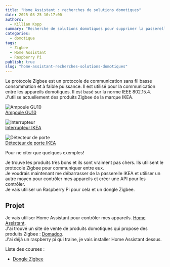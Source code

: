 ```yaml
---
title: "Home Assistant : recherches de solutions domotiques"
date: 2025-03-25 10:17:00
authors:
  - Killian Kopp
summary: "Recherche de solutions domotiques pour supprimer la passerelle IKEA"
categories:
  - domotique
tags:
  - Zigbee
  - Home Assistant
  - Raspberry Pi
publish: true
slug: "home-assistant-recherches-solutions-domotiques"
---
```


Le protocole Zigbee est un protocole de communication sans fil basse consommation et à faible puissance. 
Il est utilisé pour la communication entre les appareils domotiques. Il est basé sur la norme IEEE 802.15.4.  
J'utilise actuellement des produits Zigbee de la marque IKEA.

![Ampoule GU10](https://www.ikea.com/fr/fr/images/products/tradfri-ampoule-led-gu10-345-lumen-sans-fil-a-variateur-dintensite-spectre-couleur-et-blanc__1211136_pe909984_s5.jpg?f=xxxs)  
[Ampoule GU10](https://www.ikea.com/fr/fr/p/tradfri-ampoule-led-gu10-345-lumen-sans-fil-a-variateur-dintensite-spectre-couleur-et-blanc-70547474/)

![Interrupteur](https://www.ikea.com/fr/fr/images/products/styrbar-telecommande-connecte-blanc__0956695_pe804773_s5.jpg?f=xxxs)  
[Interrupteur IKEA](https://www.ikea.com/fr/fr/p/styrbar-telecommande-connecte-blanc-30488363/)

![Détecteur de porte](https://www.ikea.com/fr/fr/images/products/parasoll-capteur-fenetre-porte-connecte-blanc__1209776_pe909547_s5.jpg?f=xxxs)  
[Détecteur de porte IKEA](https://www.ikea.com/fr/fr/p/parasoll-capteur-fenetre-porte-connecte-blanc-80504308/)  

Pour ne citer que quelques exemples!  

Je trouve les produits très bons et ils sont vraiment pas chers. Ils utilisent le protocole Zigbee pour communiquer entre eux.  
Je voudrais maintenant me débarrasser de la passerelle IKEA et utiliser un autre moyen pour contrôler mes appareils et créer une API pour les contrôler.  
Je vais utiliser un Raspberry Pi pour cela et un dongle Zigbee.  

## Projet

Je vais utiliser Home Assistant pour contrôler mes appareils. [Home Assistant](https://www.home-assistant.io/).  
J'ai trouvé un site de vente de produits domotiques qui propose des produits Zigbee : [Domadoo](https://www.domadoo.fr/fr/).  
J'ai déjà un raspberry pi qui traine, je vais installer Home Assistant dessus.  

Liste des courses :  
- [Dongle Zigbee](https://www.domadoo.fr/fr/noel/7188-nabu-casa-dongle-usb-zigbee-30-connect-zbt-1-pour-home-assistant-0860011789710.html)